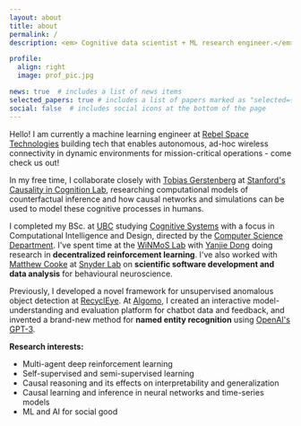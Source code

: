 ```yaml
---
layout: about
title: about
permalink: /
description: <em> Cognitive data scientist + ML research engineer.</em> <br> BSc. Cognitive Systems - Computational Intelligence and Design.

profile:
  align: right
  image: prof_pic.jpg

news: true  # includes a list of news items
selected_papers: true # includes a list of papers marked as "selected={true}"
social: false  # includes social icons at the bottom of the page
---
```

Hello! I am currently a machine learning engineer at [Rebel Space Technologies](https://www.rebelspacetechnologies.com/) building tech that enables autonomous, ad-hoc wireless connectivity in dynamic environments for mission-critical operations - come check us out!

In my free time, I collaborate closely with [Tobias Gerstenberg](https://cicl.stanford.edu/member/tobias_gerstenberg/) at [Stanford's Causality in Cognition Lab](https://cicl.stanford.edu/), researching computational models of counterfactual inference and how causal networks and simulations can be used to model these cognitive processes in humans.

I completed my BSc. at [UBC](https://www.ubc.ca/) studying [Cognitive Systems](https://cogsys.ubc.ca/) with a focus in Computational Intelligence and Design, directed by the [Computer Science Department](https://www.cs.ubc.ca/). I've spent time at the [WiNMoS Lab](http://winmos.ece.ubc.ca/Welcome_to_WiNMoS) with [Yanjie Dong](http://www.ece.ubc.ca/~ydong16/index.html) doing research in <strong>decentralized reinforcement learning</strong>. I've also worked with [Matthew Cooke](https://matthewcooke.ca/) at [Snyder Lab](http://snyderlab.com/) on <strong>scientific software development and data analysis</strong> for behavioural neuroscience.

Previously, I developed a novel framework for unsupervised anomalous object detection at [RecyclEye](https://recycleye.com/). At [Algomo](https://www.algomo.com/), I created an interactive model-understanding and evaluation platform for chatbot data and feedback, and invented a brand-new method for <strong>named entity recognition</strong> using [OpenAI's GPT-3](https://openai.com/blog/gpt-3-apps/). 

<strong>Research interests:</strong>
- Multi-agent deep reinforcement learning
- Self-supervised and semi-supervised learning 
- Causal reasoning and its effects on interpretability and generalization
- Causal learning and inference in neural networks and time-series models
- ML and AI for social good